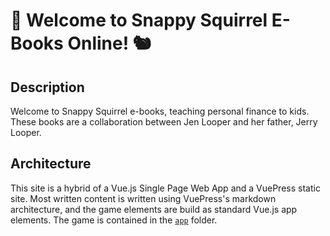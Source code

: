 # 🥜 Welcome to Snappy Squirrel E-Books Online! 🐿

## Description

Welcome to Snappy Squirrel e-books, teaching personal finance to kids. These books are a collaboration between Jen Looper and her father, Jerry Looper.

## Architecture

This site is a hybrid of a Vue.js Single Page Web App and a VuePress static site. Most written content is written using VuePress's markdown architecture, and the game elements are build as standard Vue.js app elements. The game is contained in the [`app`](./app) folder. 

